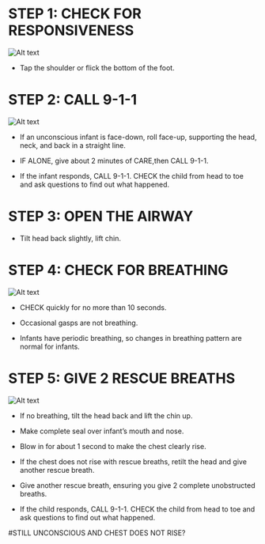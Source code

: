 # STEP 1: CHECK FOR RESPONSIVENESS

![Alt text](/Images/InfantCPR/infantCPR15.jpg)

- Tap the shoulder or flick the bottom of the foot.

# STEP 2: CALL 9-1-1

![Alt text](/Images/InfantCPR/infantCPR16.jpg)

- If an unconscious infant is face-down, roll face-up, supporting the head, neck, and back in a straight line.

- IF ALONE, give about 2 minutes of CARE,then CALL 9-1-1.

- If the infant responds, CALL 9-1-1. CHECK the child from head to toe and ask questions to find out what happened.

# STEP 3: OPEN THE AIRWAY

- Tilt head back slightly, lift chin.

# STEP 4: CHECK FOR BREATHING

![Alt text](/Images/InfantChoking/infantChoking9.jpg)

- CHECK quickly for no more than 10 seconds.

- Occasional gasps are not breathing.

- Infants have periodic breathing, so changes in breathing pattern are normal for infants.

# STEP 5: GIVE 2 RESCUE BREATHS

![Alt text](/Images/InfantCPR/infantCPR17.jpg)

- If no breathing, tilt the head back and lift the chin up.

- Make complete seal over infant’s
  mouth and nose.

- Blow in for about 1 second to make the
  chest clearly rise.

- If the chest does not rise with rescue breaths, retilt the head and give another rescue breath.

- Give another rescue breath, ensuring you give 2 complete unobstructed breaths.

- If the child responds, CALL 9-1-1. CHECK the child from head to toe and ask questions to find out what happened.

#STILL UNCONSCIOUS AND CHEST DOES NOT RISE?
